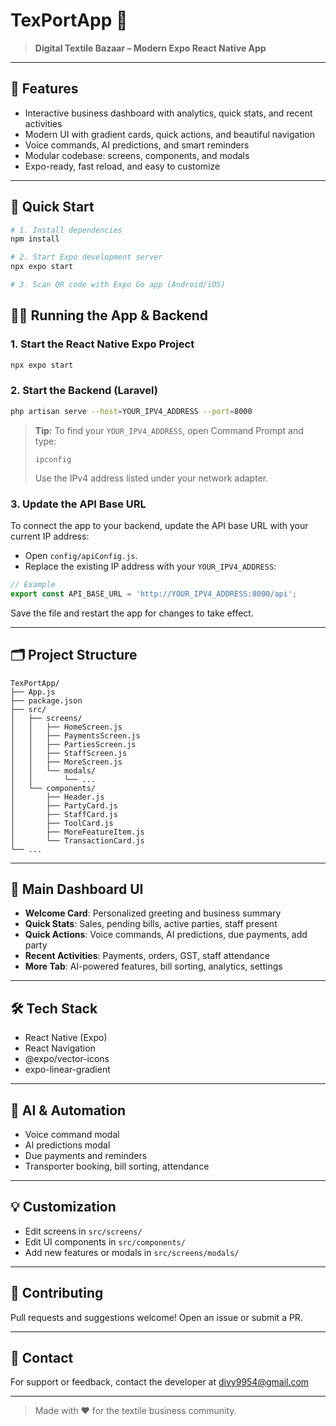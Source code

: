# TexPortApp 🚀

> **Digital Textile Bazaar – Modern Expo React Native App**

---

## 📱 Features

- Interactive business dashboard with analytics, quick stats, and recent activities
- Modern UI with gradient cards, quick actions, and beautiful navigation
- Voice commands, AI predictions, and smart reminders
- Modular codebase: screens, components, and modals
- Expo-ready, fast reload, and easy to customize

---

## 🚦 Quick Start

```bash
# 1. Install dependencies
npm install

# 2. Start Expo development server
npx expo start

# 3. Scan QR code with Expo Go app (Android/iOS)
```
## 🏃‍♂️ Running the App & Backend

### 1. Start the React Native Expo Project

```bash
npx expo start
```

### 2. Start the Backend (Laravel)

```bash
php artisan serve --host=YOUR_IPV4_ADDRESS --port=8000
```

> **Tip:** To find your `YOUR_IPV4_ADDRESS`, open Command Prompt and type:
>
> ```
> ipconfig
> ```
> Use the IPv4 address listed under your network adapter.

### 3. Update the API Base URL

To connect the app to your backend, update the API base URL with your current IP address:

- Open `config/apiConfig.js`.
- Replace the existing IP address with your `YOUR_IPV4_ADDRESS`:

```js
// Example
export const API_BASE_URL = 'http://YOUR_IPV4_ADDRESS:8000/api';
```

Save the file and restart the app for changes to take effect.



---

## 🗂️ Project Structure

```
TexPortApp/
├── App.js
├── package.json
├── src/
│   ├── screens/
│   │   ├── HomeScreen.js
│   │   ├── PaymentsScreen.js
│   │   ├── PartiesScreen.js
│   │   ├── StaffScreen.js
│   │   ├── MoreScreen.js
│   │   └── modals/
│   │       └── ...
│   └── components/
│       ├── Header.js
│       ├── PartyCard.js
│       ├── StaffCard.js
│       ├── ToolCard.js
│       ├── MoreFeatureItem.js
│       └── TransactionCard.js
└── ...
```

---

## 🧩 Main Dashboard UI

- **Welcome Card**: Personalized greeting and business summary
- **Quick Stats**: Sales, pending bills, active parties, staff present
- **Quick Actions**: Voice commands, AI predictions, due payments, add party
- **Recent Activities**: Payments, orders, GST, staff attendance
- **More Tab**: AI-powered features, bill sorting, analytics, settings

---

## 🛠️ Tech Stack

- React Native (Expo)
- React Navigation
- @expo/vector-icons
- expo-linear-gradient

---

## 🤖 AI & Automation

- Voice command modal
- AI predictions modal
- Due payments and reminders
- Transporter booking, bill sorting, attendance

---

## 💡 Customization

- Edit screens in `src/screens/`
- Edit UI components in `src/components/`
- Add new features or modals in `src/screens/modals/`

---

## 🙌 Contributing

Pull requests and suggestions welcome! Open an issue or submit a PR.

---

## 📧 Contact

For support or feedback, contact the developer at [divy9954@gmail.com](mailto:divy9954@gmail.com)

---

> Made with ❤️ for the textile business community.

